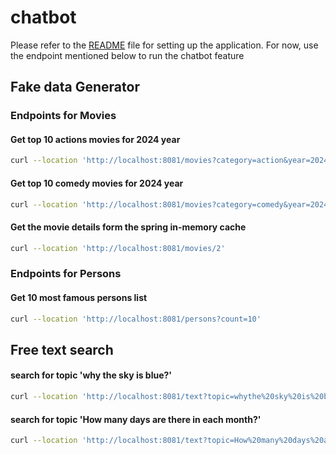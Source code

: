 # chatbot

Please refer to the [README](../README.md) file for setting up the application.
For now, use the endpoint mentioned below to run the chatbot feature

## Fake data Generator

### Endpoints for Movies

#### Get top 10 actions movies for 2024 year

```bash
curl --location 'http://localhost:8081/movies?category=action&year=2024&count=10'
```

#### Get top 10 comedy movies for 2024 year

```bash
curl --location 'http://localhost:8081/movies?category=comedy&year=2024&count=10'
```

#### Get the movie details form the spring in-memory cache

```bash
curl --location 'http://localhost:8081/movies/2'
```

### Endpoints for Persons

#### Get 10 most famous persons list

```bash
curl --location 'http://localhost:8081/persons?count=10'
```

## Free text search

#### search for topic 'why the sky is blue?'

```bash
curl --location 'http://localhost:8081/text?topic=whythe%20sky%20is%20blue%3F'
```

#### search for topic 'How many days are there in each month?'

```bash
curl --location 'http://localhost:8081/text?topic=How%20many%20days%20are%20there%20in%20each%20month%3F'
```


